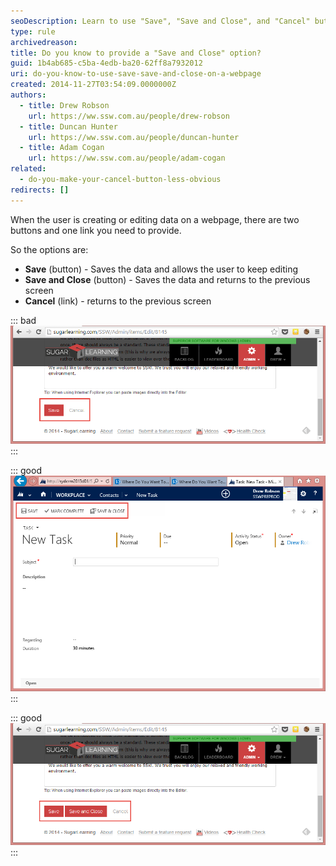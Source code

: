 ```yaml
---
seoDescription: Learn to use "Save", "Save and Close", and "Cancel" buttons effectively on your page to provide a seamless user experience.
type: rule
archivedreason:
title: Do you know to provide a "Save and Close" option?
guid: 1b4ab685-c5ba-4edb-ba20-62ff8a7932012
uri: do-you-know-to-use-save-save-and-close-on-a-webpage
created: 2014-11-27T03:54:09.0000000Z
authors:
  - title: Drew Robson
    url: https://ww.ssw.com.au/people/drew-robson
  - title: Duncan Hunter
    url: https://ww.ssw.com.au/people/duncan-hunter
  - title: Adam Cogan
    url: https://ww.ssw.com.au/people/adam-cogan
related:
  - do-you-make-your-cancel-button-less-obvious
redirects: []
---
```


When the user is creating or editing data on a webpage, there are two buttons and one link you need to provide.

<!--endintro-->

So the options are:

- **Save** (button) - Saves the data and allows the user to keep editing
- **Save and Close** (button) - Saves the data and returns to the previous screen
- **Cancel** (link) - returns to the previous screen

::: bad
![Figure: Bad example - only provided "Save" button and "Cancel" link](2014-11-27_11-45-25-compressor.png)
:::

::: good
![Figure: Good example - CRM 2013 provides a "Save" button and a "Save and Close" button](2014-11-27_13-58-48-compressor.png)
:::

::: good
![Figure: Better example - SugarLearning provides a "Save" button, a "Save" and Close" button, and a "Cancel" link](2014-11-27_11-47-40-compressor.png)
:::
